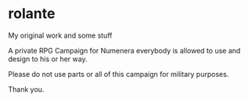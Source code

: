 # rolante
My original work and some stuff

A private RPG Campaign for Numenera everybody is allowed to use and design to his or her way.

Please do not use parts or all of this campaign for military purposes.

Thank you.
